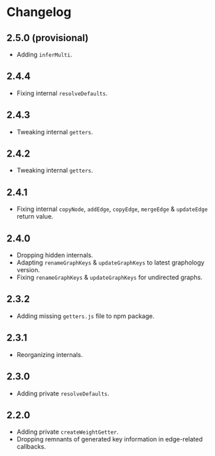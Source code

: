 # Changelog

## 2.5.0 (provisional)

- Adding `inferMulti`.

## 2.4.4

- Fixing internal `resolveDefaults`.

## 2.4.3

- Tweaking internal `getters`.

## 2.4.2

- Tweaking internal `getters`.

## 2.4.1

- Fixing internal `copyNode`, `addEdge`, `copyEdge`, `mergeEdge` & `updateEdge` return value.

## 2.4.0

- Dropping hidden internals.
- Adapting `renameGraphKeys` & `updateGraphKeys` to latest graphology version.
- Fixing `renameGraphKeys` & `updateGraphKeys` for undirected graphs.

## 2.3.2

- Adding missing `getters.js` file to npm package.

## 2.3.1

- Reorganizing internals.

## 2.3.0

- Adding private `resolveDefaults`.

## 2.2.0

- Adding private `createWeightGetter`.
- Dropping remnants of generated key information in edge-related callbacks.
